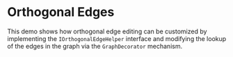 # Orthogonal Edges
  

 This demo shows how orthogonal edge editing can be customized by implementing the `IOrthogonalEdgeHelper` interface and modifying the lookup of the edges in the graph via the `GraphDecorator` mechanism.   